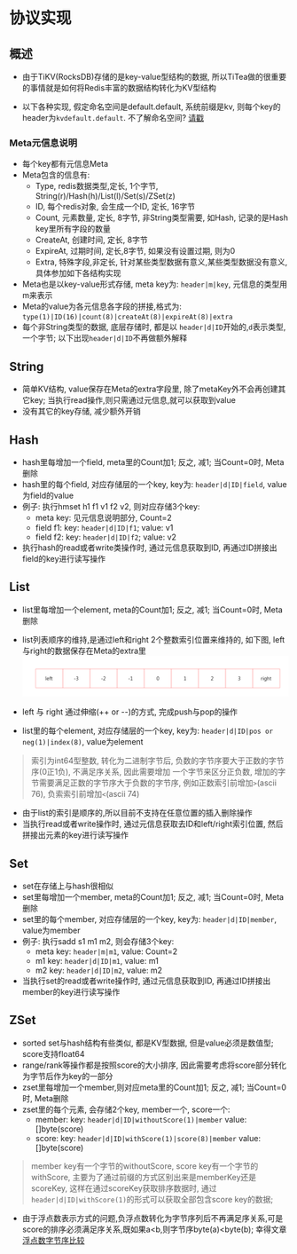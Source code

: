 
# 协议实现


## 概述

- 由于TiKV(RocksDB)存储的是key-value型结构的数据, 所以TiTea做的很重要的事情就是如何将Redis丰富的数据结构转化为KV型结构

- 以下各种实现, 假定命名空间是default.default, 系统前缀是kv, 则每个key的header为`kvdefault.default`. 不了解命名空间? [请戳](./namespace.md)


### Meta元信息说明

- 每个key都有元信息Meta
- Meta包含的信息有: 
    - Type, redis数据类型,定长, 1个字节, String(r)/Hash(h)/List(l)/Set(s)/ZSet(z) 
    - ID, 每个redis对象, 会生成一个ID, 定长, 16字节
    - Count, 元素数量, 定长, 8字节, 非String类型需要, 如Hash, 记录的是Hash key里所有字段的数量
    - CreateAt, 创建时间, 定长, 8字节
    - ExpireAt, 过期时间, 定长,8字节, 如果没有设置过期, 则为0
    - Extra, 特殊字段,非定长, 针对某些类型数据有意义,某些类型数据没有意义,具体参加如下各结构实现
- Meta也是以key-value形式存储, meta key为: `header|m|key`, 元信息的类型用m来表示
- Meta的value为各元信息各字段的拼接,格式为: `type(1)|ID(16)|count(8)|createAt(8)|expireAt(8)|extra`
- 每个非String类型的数据, 底层存储时, 都是以 `header|d|ID`开始的,`d`表示类型,一个字节; 以下出现`header|d|ID`不再做额外解释


## String
- 简单KV结构, value保存在Meta的extra字段里, 除了metaKey外不会再创建其它key; 当执行read操作,则只需通过元信息,就可以获取到value
- 没有其它的key存储, 减少额外开销


## Hash
- hash里每增加一个field, meta里的Count加1; 反之, 减1; 当Count=0时, Meta删除
- hash里的每个field, 对应存储层的一个key, key为: `header|d|ID|field`, value为field的value
- 例子: 执行hmset h1 f1 v1 f2 v2, 则对应存储3个key:
   - meta key: 见元信息说明部分, Count=2
   - field f1: key: `header|d|ID|f1`; value: v1
   - field f2: key: `header|d|ID|f2`; value: v2
- 执行hash的read或者write类操作时, 通过元信息获取到ID, 再通过ID拼接出field的key进行读写操作


## List
- list里每增加一个element, meta的Count加1; 反之, 减1; 当Count=0时, Meta删除
- list列表顺序的维持,是通过left和right 2个整数索引位置来维持的, 如下图, left与right的数据保存在Meta的extra里
![index](./images/listIndex.png)
  
- left 与 right 通过伸缩(++ or --)的方式, 完成push与pop的操作
- list里的每个element, 对应存储层的一个key, key为: `header|d|ID|pos or neg(1)|index(8)`, value为element
> 索引为int64型整数, 转化为二进制字节后, 负数的字节序要大于正数的字节序(0正1负), 不满足序关系, 因此需要增加
> 一个字节来区分正负数, 增加的字节需要满足正数的字节序大于负数的字节序, 例如正数索引前增加`>`(ascii 76), 负索索引前增加`<`(ascii 74)
- 由于list的索引是顺序的,所以目前不支持在任意位置的插入删除操作
- 当执行read或者write操作时, 通过元信息获取去ID和left/right索引位置, 然后拼接出元素的key进行读写操作


## Set
- set在存储上与hash很相似
- set里每增加一个member, meta的Count加1; 反之, 减1; 当Count=0时, Meta删除
- set里的每个member, 对应存储层的一个key, key为: `header|d|ID|member`, value为member
- 例子: 执行sadd s1 m1 m2, 则会存储3个key:
    - meta key: `header|m|m1`, value: Count=2
    - m1 key: `header|d|ID|m1`, value: m1
    - m2 key: `header|d|ID|m2`, value: m2
- 当执行set的read或者write操作时, 通过元信息获取到ID, 再通过ID拼接出member的key进行读写操作


## ZSet
- sorted set与hash结构有些类似, 都是KV型数据, 但是value必须是数值型; score支持float64
- range/rank等操作都是按照score的大小排序, 因此需要考虑将score部分转化为字节后作为key的一部分
- zset里每增加一个member,则对应meta里的Count加1; 反之, 减1; 当Count=0时, Meta删除
- zset里的每个元素, 会存储2个key, member一个, score一个:
    - member: key: `header|d|ID|withoutScore(1)|member` value: []byte(score)
    - score: key: `header|d|ID|withScore(1)|score(8)|member` value: []byte(score)
> member key有一个字节的withoutScore, score key有一个字节的withScore, 主要为了通过前缀的方式区别出来是memberKey还是scoreKey,
> 这样在通过scoreKey获取排序数据时, 通过 `header|d|ID|withScore(1)`的形式可以获取全部包含score key的数据;
- 由于浮点数表示方式的问题,负浮点数转化为字节序列后不再满足序关系,可是score的排序必须满足序关系,既如果a<b,则字节序byte(a)<byte(b);
  幸得文章[浮点数字节序比较](https://www.jianshu.com/p/edb0a016e477)



